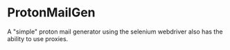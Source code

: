 # ProtonMailGen
A "simple" proton mail generator using the selenium webdriver also has the ability to use proxies.

